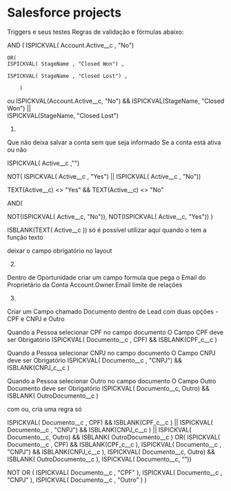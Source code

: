 # Salesforce projects
Triggers e seus testes
Regras de validação e fórmulas abaixo:

AND (
    ISPICKVAL(  Account.Active__c  , "No")
     
    OR(
    ISPICKVAL( StageName , "Closed Won") ,
   
    ISPICKVAL( StageName , "Closed Lost") ,
 
        )

ou ISPICKVAL(Account.Active__c, "No")
 && 
ISPICKVAL(StageName, "Closed Won") 
 ||  
ISPICKVAL(StageName,  "Closed Lost")

1.
Que não deixa salvar a conta sem que seja informado
Se a conta está ativa ou não
 
ISPICKVAL( Active__c ,"")
 
NOT( ISPICKVAL( Active__c , "Yes") || ISPICKVAL( Active__c , "No"))
 
TEXT(Active__c) <> "Yes" && TEXT(Active__c) <> "No"
 
AND(
 
NOT(ISPICKVAL( Active__c, "No")),
NOT(ISPICKVAL( Active__c, "Yes"))
)
 
ISBLANK(TEXT( Active__c ))
só é possível utilizar aqui quando o tem a função texto
 
deixar o campo obrigatório no layout
 
2.
Dentro de Oportunidade criar um campo formula que pega o Email do Proprietário da Conta
 Account.Owner.Email 
limite de relações 

3. 
Criar um Campo chamado Documento dentro de Lead
com duas opções  - CPF e CNPJ e Outro

Quando a Pessoa selecionar CPF no campo documento
O Campo CPF deve ser Obrigatório
ISPICKVAL( Documento__c , CPF) &&   ISBLANK(CPF_c__c )


Quando a Pessoa selecionar CNPJ no campo documento
O Campo CNPJ deve ser Obrigatório
ISPICKVAL( Documento__c , "CNPJ")  &&   ISBLANK(CNPJ_c__c )


Quando a Pessoa selecionar Outro no campo documento
O Campo Outro Documento deve ser Obrigatório
ISPICKVAL( Documento__c, Outro) &&  ISBLANK( OutroDocumento__c  )


com ou, cria uma regra só

ISPICKVAL( Documento__c , CPF) &&   ISBLANK(CPF_c__c ) ||
ISPICKVAL( Documento__c , "CNPJ")  &&   ISBLANK(CNPJ_c__c ) ||
ISPICKVAL( Documento__c, Outro) &&  ISBLANK( OutroDocumento__c  )
OR(
ISPICKVAL( Documento__c , CPF) &&   ISBLANK(CPF_c__c ),
ISPICKVAL( Documento__c , "CNPJ")  &&   ISBLANK(CNPJ_c__c ),
ISPICKVAL( Documento__c, Outro) &&  ISBLANK( OutroDocumento__c  ),
ISPICKVAL( Documento__c, “”))

NOT
OR (
ISPICKVAL( Documento__c , "CPF" ),
ISPICKVAL( Documento__c , "CNPJ" ),
ISPICKVAL( Documento__c , "Outro" )
)

